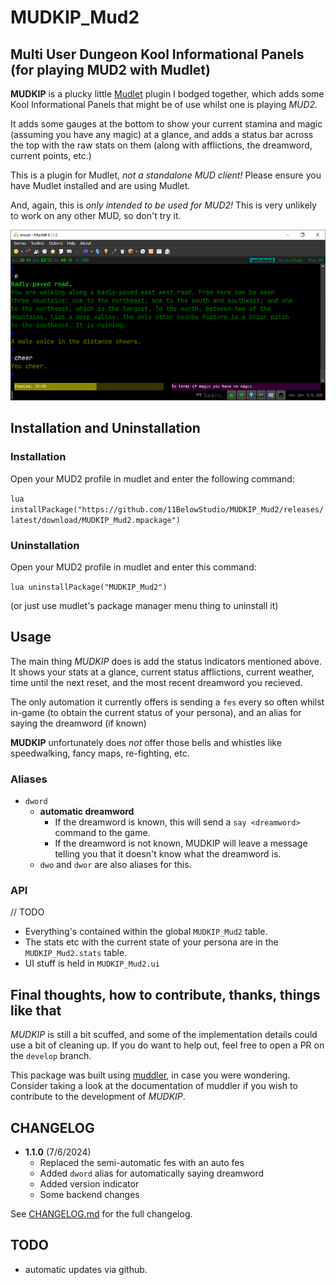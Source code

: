 # MUDKIP_Mud2

## Multi User Dungeon Kool Informational Panels (for playing MUD2 with Mudlet)

**MUDKIP** is a plucky little [Mudlet](https://www.mudlet.org) plugin
I bodged together, which adds some Kool Informational Panels
that might be of use whilst one is playing *MUD2*.

It adds some gauges at the bottom to show your current stamina
and magic (assuming you have any magic) at a glance, and adds
a status bar across the top with the raw stats on them (along
with afflictions, the dreamword, current points, etc.)

This is a plugin for Mudlet, *not a standalone MUD client!*
Please ensure you have Mudlet installed and are using Mudlet.

And, again, this is *only intended to be used for MUD2!*
This is very unlikely to work on any other MUD, so don't try it.

![a screenshot of MUDKIP being used in mudlet](/docs/readme.png)

## Installation and Uninstallation

### Installation

Open your MUD2 profile in mudlet and enter the following command:

`lua installPackage("https://github.com/11BelowStudio/MUDKIP_Mud2/releases/latest/download/MUDKIP_Mud2.mpackage")`

### Uninstallation

Open your MUD2 profile in mudlet and enter this command:

`lua uninstallPackage("MUDKIP_Mud2")`

(or just use mudlet's package manager menu thing to uninstall it)

## Usage

The main thing *MUDKIP* does is add the status indicators
mentioned above. It shows your stats at a glance, current
status afflictions, current weather, time until the next reset,
and the most recent dreamword you recieved.

The only automation it currently offers is sending a `fes`
every so often whilst in-game (to obtain the current status of
your persona), and an alias for saying the dreamword (if known)

**MUDKIP** unfortunately does *not* offer those bells and
whistles like speedwalking, fancy maps, re-fighting, etc.

### Aliases

* `dword`
  * **automatic dreamword**
    * If the dreamword is known, this will send a `say <dreamword>`
    command to the game.
    * If the dreamword is not known, MUDKIP will leave a message
    telling you that it doesn't know what the dreamword is.
  * `dwo` and `dwor` are also aliases for this.

### API

// TODO

* Everything's contained within the global `MUDKIP_Mud2` table.
* The stats etc with the current state of your persona are
  in the `MUDKIP_Mud2.stats` table.
* UI stuff is held in `MUDKIP_Mud2.ui`

## Final thoughts, how to contribute, thanks, things like that

*MUDKIP* is still a bit scuffed, and some of the implementation
details could use a bit of cleaning up. If you do want to help
out, feel free to open a PR on the `develop` branch.

This package was built using [muddler](https://github.com/demonnic/muddler),
in case you were wondering.
Consider taking a look at the documentation of muddler
if you wish to contribute to the development of *MUDKIP*.

## CHANGELOG

* **1.1.0** (7/6/2024)
  * Replaced the semi-automatic fes with an auto fes
  * Added `dword` alias for automatically saying dreamword
  * Added version indicator
  * Some backend changes

See [CHANGELOG.md](https://github.com/11BelowStudio/MUDKIP_Mud2/CHANGELOG.md) for the full changelog.

## TODO

* automatic updates via github.
